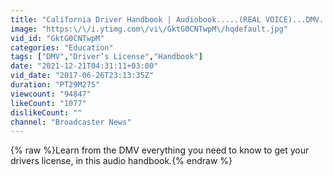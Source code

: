 ```yaml
---
title: "California Driver Handbook | Audiobook.....(REAL VOICE)...DMV.....21--32"
image: "https:\/\/i.ytimg.com\/vi\/GktG0CNTwpM\/hqdefault.jpg"
vid_id: "GktG0CNTwpM"
categories: "Education"
tags: ["DMV","Driver’s License","Handbook"]
date: "2021-12-21T04:31:11+03:00"
vid_date: "2017-06-26T23:13:35Z"
duration: "PT29M27S"
viewcount: "94847"
likeCount: "1077"
dislikeCount: ""
channel: "Broadcaster News"
---
```

{% raw %}Learn from the DMV everything you need to know to get your drivers license, in this audio handbook.{% endraw %}
